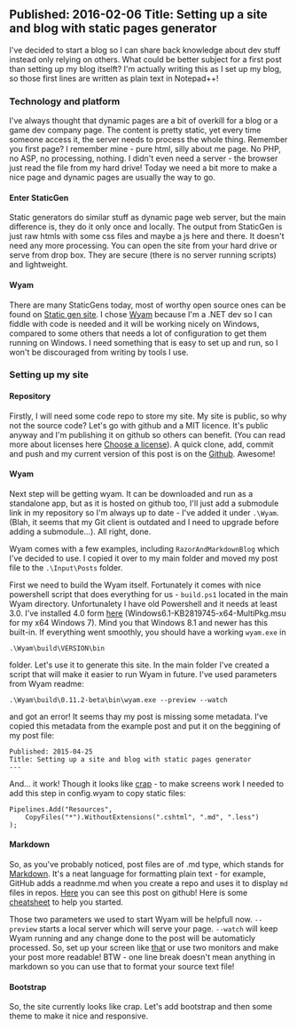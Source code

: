 Published: 2016-02-06
Title: Setting up a site and blog with static pages generator
---
I've decided to start a blog so I can share back knowledge about dev stuff 
instead only relying on others. What could be better subject for a first 
post than setting up my blog itselft? 
I'm actually writing this as I set up my blog, so those first lines 
are written as plain text in Notepad++!

### Technology and platform

I've always thought that dynamic pages are a bit of overkill for a 
blog or a game dev company page. The content is pretty static, yet 
every time someone access it, the server needs to process the whole thing. 
Remember you first page? I remember mine - pure html, silly about 
me page. No PHP, no ASP, no processing, nothing. I didn't even need a server - the browser just read the file from my hard drive! 
Today we need a bit more to make a nice page and dynamic pages are 
usually the way to go. 

#### Enter StaticGen

Static generators do similar stuff as dynamic page web server, but 
the main difference is, they do it only once and locally. The output 
from StaticGen is just raw htmls with some css files and maybe a js here and there. 
It doesn't need any more processing. You can open the site from your 
hard drive or serve from drop box. They are secure (there is no 
server running scripts) and lightweight. 

#### Wyam
There are many StaticGens today, most of worthy open source ones
can be found on [Static gen site](https://www.staticgen.com/). I chose [Wyam](http://wyam.io/)
because I'm a .NET dev so I can fiddle with code is needed and it will be working nicely on Windows, 
compared to some others that needs a lot of configuration to get 
them running on Windows. I need something that is easy to set up and 
run, so I won't be discouraged from writing by tools I use. 

### Setting up my site

#### Repository

Firstly, I will need some code repo to store my site. My site is public, 
so why not the source code? Let's go with github and a MIT licence. 
It's public anyway and I'm publishing it on github so others can benefit.
(You can read more about licenses here [Choose a license](http://choosealicense.com/)).
A quick clone, add, commit and push and my current version of this 
post is on the [Github](https://github.com/gniriki/gniriki.com). Awesome!

#### Wyam

Next step will be getting wyam. It can be downloaded and run as a 
standalone app, but as it is hosted on github too, I'll just add a submodule link in my repository 
so I'm always up to date - I've added it under `.\Wyam`. 
(Blah, it seems that my Git client is outdated and I need to upgrade 
before adding a submodule...). All right, done.

Wyam comes with a few examples, including `RazorAndMarkdownBlog` which 
I've decided to use. I copied it over to my main folder and moved my post file to the 
`.\Input\Posts` folder. 

First we need to build the Wyam itself. Fortunately it comes with nice 
powershell script that does everything for us - `build.ps1` located 
in the main Wyam directory. Unfortunalety I have old Powershell and it needs at least 3.0. 
I've installed 4.0 form [here](https://www.microsoft.com/en-us/download/details.aspx?id=40855)
(Windows6.1-KB2819745-x64-MultiPkg.msu for my x64 Windows 7). 
Mind you that Windows 8.1 and newer has this built-in.
If everything went smoothly, you should have a working `wyam.exe`
in 
```
.\Wyam\build\VERSION\bin
```
folder. Let's use it to generate this site. 
In the main folder I've created a script that will make it easier to run Wyam in future.
I've used parameters from Wyam readme:

```
.\Wyam\build\0.11.2-beta\bin\wyam.exe --preview --watch
```

and got an error! It seems thay my post is missing some metadata. 
I've copied this metadata from the example post and put it on the beggining of my post file:

```
Published: 2015-04-25
Title: Setting up a site and blog with static pages generator
---
```

And... it work! Though it looks like [crap](/Content/Posts/first-screen.png) - 
to make screens work I needed to add this step in config.wyam to copy static files:

```
Pipelines.Add("Resources",
	CopyFiles("*").WithoutExtensions(".cshtml", ".md", ".less")
);
```

#### Markdown

So, as you've probably noticed, post files are of .md type, which stands for 
[Markdown](https://en.wikipedia.org/wiki/Markdown). It's a neat language for 
formatting plain text - for example, GitHub adds a readnme.md when you create a repo and uses it
to display `md` files in repos. [Here](https://github.com/gniriki/gniriki.com/blob/master/Input/posts/Setting-up-the-blog.md) 
you can see this post on github!
Here is some [cheatsheet](https://github.com/adam-p/markdown-here/wiki/Markdown-Cheatsheet) 
to help you started.

Those two parameters we used to start Wyam will be helpfull now. `--preview` starts a local server
which will serve your page. `--watch` will keep Wyam running and any change done 
to the post will be automaticly processed. So, set up your screen like [that](/Content/Posts/side-by-side.png) or use
two monitors and make your post more readable! BTW - one line break 
doesn't mean anything in markdown so you can use that to format your source text file!

#### Bootstrap

So, the site currently looks like crap. Let's add bootstrap and then some theme to make it
nice and responsive. 